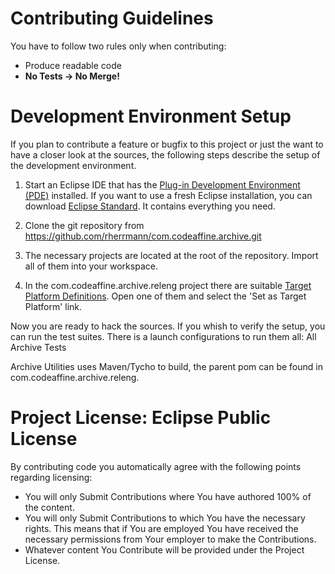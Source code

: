 # Contributing Guidelines
You have to follow two rules only when contributing:

* Produce readable code
* **No Tests -> No Merge!**

# Development Environment Setup
If you plan to contribute a feature or bugfix to this project or just the want to have a closer look at the sources,
the following steps describe the setup of the development environment.
 
1. Start an Eclipse IDE that has the [Plug-in Development Environment (PDE)](https://www.eclipse.org/pde/) installed.
 If you want to use a fresh Eclipse installation, you can download [Eclipse Standard](https://www.eclipse.org/downloads/packages/eclipse-standard-432/keplersr2). 
 It contains everything you need.
 
2. Clone the git repository from https://github.com/rherrmann/com.codeaffine.archive.git
 
3. The necessary projects are located at the root of the repository. 
 Import all of them into your workspace.
 
4. In the com.codeaffine.archive.releng project there are suitable [Target Platform Definitions](http://help.eclipse.org/juno/index.jsp?topic=%2Forg.eclipse.pde.doc.user%2Fconcepts%2Ftarget.htm).
Open one of them and select the 'Set as Target Platform' link.


Now you are ready to hack the sources.
If you whish to verify the setup, you can run the test suites. There is a launch configurations to run them all: All Archive Tests

Archive Utilities uses Maven/Tycho to build, the parent pom can be found in com.codeaffine.archive.releng.


# Project License:  Eclipse Public License
By contributing code you automatically agree with the following points regarding licensing:

* You will only Submit Contributions where You have authored 100% of the content.
* You will only Submit Contributions to which You have the necessary rights. This means that if You are employed You have received the necessary permissions from Your employer to make the Contributions.
* Whatever content You Contribute will be provided under the Project License. 